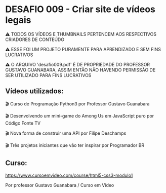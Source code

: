 # DESAFIO 009 - Criar site de vídeos legais

:warning: TODOS OS VÍDEOS E THUMBNAILS PERTENCEM AOS RESPECTIVOS CRIADORES DE CONTEÚDO

:warning: ESSE FOI UM PROJETO PURAMENTE PARA APRENDIZADO E SEM FINS LUCRATIVOS

:warning: O ARQUIVO 'desafio009.pdf' É DE PROPRIEDADE DO PROFESSOR GUSTAVO GUANABARA, ASSIM ENTÃO NÃO HAVENDO​ PERMISSÃO DE SER UTILIZADO PARA FINS LUCRATIVOS



## Vídeos utilizados:

:clapper: Curso de Programação Python3 por Professor Gustavo Guanabara

:clapper: Desenvolvendo um mini-game do Among Us em ​JavaScript puro por Código Fonte TV

:clapper: Nova forma de construir uma API por Filipe Deschamps

:clapper: Três projetos iniciantes que vão ter inspirar por Programador BR



## Curso:

https://www.cursoemvideo.com/course/html5-css3-modulo1

Por professor Gustavo Guanabara / Curso em Vídeo

